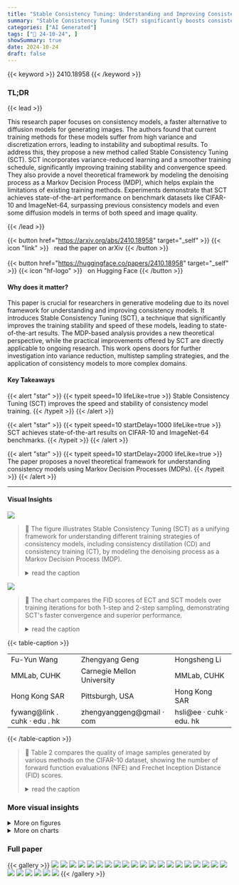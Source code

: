 ```yaml
---
title: "Stable Consistency Tuning: Understanding and Improving Consistency Models"
summary: "Stable Consistency Tuning (SCT) significantly boosts consistency model training, achieving state-of-the-art results by reducing variance and improving sampling efficiency."
categories: ["AI Generated"]
tags: ["🔖 24-10-24", ]
showSummary: true
date: 2024-10-24
draft: false
---
```


{{< keyword >}} 2410.18958 {{< /keyword >}}

### TL;DR


{{< lead >}}

This research paper focuses on consistency models, a faster alternative to diffusion models for generating images.  The authors found that current training methods for these models suffer from high variance and discretization errors, leading to instability and suboptimal results.  To address this, they propose a new method called Stable Consistency Tuning (SCT). SCT incorporates variance-reduced learning and a smoother training schedule, significantly improving training stability and convergence speed.  They also provide a novel theoretical framework by modeling the denoising process as a Markov Decision Process (MDP), which helps explain the limitations of existing training methods. Experiments demonstrate that SCT achieves state-of-the-art performance on benchmark datasets like CIFAR-10 and ImageNet-64, surpassing previous consistency models and even some diffusion models in terms of both speed and image quality.

{{< /lead >}}


{{< button href="https://arxiv.org/abs/2410.18958" target="_self" >}}
{{< icon "link" >}} &nbsp; read the paper on arXiv
{{< /button >}}
<br><br>
{{< button href="https://huggingface.co/papers/2410.18958" target="_self" >}}
{{< icon "hf-logo" >}} &nbsp; on Hugging Face
{{< /button >}}

#### Why does it matter?
This paper is crucial for researchers in generative modeling due to its novel framework for understanding and improving consistency models.  It introduces Stable Consistency Tuning (SCT), a technique that significantly improves the training stability and speed of these models, leading to state-of-the-art results. The MDP-based analysis provides a new theoretical perspective, while the practical improvements offered by SCT are directly applicable to ongoing research. This work opens doors for further investigation into variance reduction, multistep sampling strategies, and the application of consistency models to more complex domains.
#### Key Takeaways

{{< alert "star" >}}
{{< typeit speed=10 lifeLike=true >}} Stable Consistency Tuning (SCT) improves the speed and stability of consistency model training. {{< /typeit >}}
{{< /alert >}}

{{< alert "star" >}}
{{< typeit speed=10 startDelay=1000 lifeLike=true >}} SCT achieves state-of-the-art results on CIFAR-10 and ImageNet-64 benchmarks. {{< /typeit >}}
{{< /alert >}}

{{< alert "star" >}}
{{< typeit speed=10 startDelay=2000 lifeLike=true >}} The paper proposes a novel theoretical framework for understanding consistency models using Markov Decision Processes (MDPs). {{< /typeit >}}
{{< /alert >}}

------
#### Visual Insights



![](https://ai-paper-reviewer.com/2410.18958/figures_2_0.png)

> 🔼 The figure illustrates Stable Consistency Tuning (SCT) as a unifying framework for understanding different training strategies of consistency models, including consistency distillation (CD) and consistency training (CT), by modeling the denoising process as a Markov Decision Process (MDP).
> <details>
> <summary>read the caption</summary>
> Figure 1: Stable consistency tuning (SCT) with variance reduced training target. SCT provides a unifying perspective to understand different training strategies of consistency models.
> </details>





![](https://ai-paper-reviewer.com/2410.18958/charts_8_0.png)

> 🔼 The chart compares the FID scores of ECT and SCT models over training iterations for both 1-step and 2-step sampling, demonstrating SCT's faster convergence and superior performance.
> <details>
> <summary>read the caption</summary>
> Figure 3: FID vs Training iterations. SCT has faster convergence speed and better performance upper bound than ECT.
> </details>





{{< table-caption >}}
<table id='2' style='font-size:16px'><tr><td>Fu-Yun Wang</td><td>Zhengyang Geng</td><td>Hongsheng Li</td></tr><tr><td>MMLab, CUHK</td><td>Carnegie Mellon University</td><td>MMLab, CUHK</td></tr><tr><td>Hong Kong SAR</td><td>Pittsburgh, USA</td><td>Hong Kong SAR</td></tr><tr><td>fywang@link . cuhk · edu . hk</td><td>zhengyanggeng@gmail · com</td><td>hsli@ee · cuhk · edu. hk</td></tr></table>{{< /table-caption >}}

> 🔼 Table 2 compares the quality of image samples generated by various methods on the CIFAR-10 dataset, showing the number of forward function evaluations (NFE) and Frechet Inception Distance (FID) scores.
> <details>
> <summary>read the caption</summary>
> Table 2: Comparing the quality of samples on CIFAR-10.
> </details>



### More visual insights

<details>
<summary>More on figures
</summary>


![](https://ai-paper-reviewer.com/2410.18958/figures_5_0.png)

> 🔼 The figure illustrates the one-step and multistep (phased) inference techniques of consistency models, highlighting the difference in ODE solving and bootstrapping processes for each.
> <details>
> <summary>read the caption</summary>
> Figure 2: Phasing the ODE path along the time axis for consistency training. We visualize both training and inference techniques in discrete form for easier understanding.
> </details>



![](https://ai-paper-reviewer.com/2410.18958/figures_18_0.png)

> 🔼 The figure illustrates Stable Consistency Tuning (SCT) and how it unifies different training strategies of consistency models by using variance-reduced training target.
> <details>
> <summary>read the caption</summary>
> Figure 1: Stable consistency tuning (SCT) with variance reduced training target. SCT provides a unifying perspective to understand different training strategies of consistency models.
> </details>



![](https://ai-paper-reviewer.com/2410.18958/figures_19_0.png)

> 🔼 Figure 7 shows 1-step samples generated by the Stable Consistency Tuning (SCT) model trained on the CIFAR-10 dataset, with each row representing a different class.
> <details>
> <summary>read the caption</summary>
> Figure 7: 1-step samples from class-conditional SCT trained on CIFAR-10. Each row corresponds to a different class.
> </details>



![](https://ai-paper-reviewer.com/2410.18958/figures_20_0.png)

> 🔼 The figure illustrates stable consistency tuning (SCT), a new training framework unifying different training strategies for consistency models, by comparing consistency distillation (CD), consistency training (CT), and SCT.
> <details>
> <summary>read the caption</summary>
> Figure 1: Stable consistency tuning (SCT) with variance reduced training target. SCT provides a unifying perspective to understand different training strategies of consistency models.
> </details>



![](https://ai-paper-reviewer.com/2410.18958/figures_21_0.png)

> 🔼 The figure illustrates Stable Consistency Tuning (SCT) which provides a unifying perspective to understand different training strategies of consistency models by modeling the denoising process of the diffusion model as a Markov Decision Process (MDP).
> <details>
> <summary>read the caption</summary>
> Figure 1: Stable consistency tuning (SCT) with variance reduced training target. SCT provides a unifying perspective to understand different training strategies of consistency models.
> </details>



![](https://ai-paper-reviewer.com/2410.18958/figures_22_0.png)

> 🔼 The figure illustrates Stable Consistency Tuning (SCT) and its variance-reduced training target, unifying different training strategies of consistency models.
> <details>
> <summary>read the caption</summary>
> Figure 1: Stable consistency tuning (SCT) with variance reduced training target. SCT provides a unifying perspective to understand different training strategies of consistency models.
> </details>



![](https://ai-paper-reviewer.com/2410.18958/figures_23_0.png)

> 🔼 The figure illustrates Stable Consistency Tuning (SCT) which provides a unifying perspective to understand different training strategies of consistency models by modeling the denoising process of the diffusion model as a Markov Decision Process (MDP) and framing consistency model training as the value estimation through Temporal Difference (TD) Learning.
> <details>
> <summary>read the caption</summary>
> Figure 1: Stable consistency tuning (SCT) with variance reduced training target. SCT provides a unifying perspective to understand different training strategies of consistency models.
> </details>



![](https://ai-paper-reviewer.com/2410.18958/figures_24_0.png)

> 🔼 Figure 13 shows 1-step samples generated from a class-conditional Stable Consistency Tuning (SCT) model trained on the ImageNet-64 dataset, achieving a Fréchet Inception Distance (FID) score of 2.23.
> <details>
> <summary>read the caption</summary>
> Figure 13: 1-step samples from class-conditional SCT trained on ImageNet-64 (FID 2.23). Each row corresponds to a different class.
> </details>



![](https://ai-paper-reviewer.com/2410.18958/figures_25_0.png)

> 🔼 Figure 13 presents 1-step samples generated from class-conditional Stable Consistency Tuning (SCT) model trained on ImageNet-64 dataset, achieving a Fréchet Inception Distance (FID) score of 2.23.
> <details>
> <summary>read the caption</summary>
> Figure 13: 1-step samples from class-conditional SCT trained on ImageNet-64 (FID 2.23). Each row corresponds to a different class.
> </details>



![](https://ai-paper-reviewer.com/2410.18958/figures_26_0.png)

> 🔼 Figure 13 shows 1-step samples generated from a class-conditional Stable Consistency Tuning (SCT) model trained on the ImageNet-64 dataset, achieving a Fréchet Inception Distance (FID) score of 2.23.
> <details>
> <summary>read the caption</summary>
> Figure 13: 1-step samples from class-conditional SCT trained on ImageNet-64 (FID 2.23). Each row corresponds to a different class.
> </details>



</details>



<details>
<summary>More on charts
</summary>


![](https://ai-paper-reviewer.com/2410.18958/charts_9_0.png)

> 🔼 The chart compares the 1-step and 2-step FID scores for different training variance reduction methods, showing that using a stable target (all) significantly improves model performance compared to using no stable target or only a batch-based stable target.
> <details>
> <summary>read the caption</summary>
> Figure 4: The effectiveness of variance reduced training target.
> </details>


![](https://ai-paper-reviewer.com/2410.18958/charts_9_1.png)

> 🔼 The chart displays the FID score comparison for different η values in the edge-skipping multi-step sampling method during the training process.
> <details>
> <summary>read the caption</summary>
> Figure 5: The effectiveness of edge-skipping multi-step sampling.
> </details>


![](https://ai-paper-reviewer.com/2410.18958/charts_9_2.png)

> 🔼 The chart displays the impact of classifier-free guidance (CFG) strength on the FID scores for both 1-step and 2-step sampling from consistency models.
> <details>
> <summary>read the caption</summary>
> Figure 6: The effectiveness of classifier-free guidance on consistency models.
> </details>


</details>



### Full paper

{{< gallery >}}
<img src="https://ai-paper-reviewer.com/2410.18958/1.png" class="grid-w50 md:grid-w33 xl:grid-w25" />
<img src="https://ai-paper-reviewer.com/2410.18958/2.png" class="grid-w50 md:grid-w33 xl:grid-w25" />
<img src="https://ai-paper-reviewer.com/2410.18958/3.png" class="grid-w50 md:grid-w33 xl:grid-w25" />
<img src="https://ai-paper-reviewer.com/2410.18958/4.png" class="grid-w50 md:grid-w33 xl:grid-w25" />
<img src="https://ai-paper-reviewer.com/2410.18958/5.png" class="grid-w50 md:grid-w33 xl:grid-w25" />
<img src="https://ai-paper-reviewer.com/2410.18958/6.png" class="grid-w50 md:grid-w33 xl:grid-w25" />
<img src="https://ai-paper-reviewer.com/2410.18958/7.png" class="grid-w50 md:grid-w33 xl:grid-w25" />
<img src="https://ai-paper-reviewer.com/2410.18958/8.png" class="grid-w50 md:grid-w33 xl:grid-w25" />
<img src="https://ai-paper-reviewer.com/2410.18958/9.png" class="grid-w50 md:grid-w33 xl:grid-w25" />
<img src="https://ai-paper-reviewer.com/2410.18958/10.png" class="grid-w50 md:grid-w33 xl:grid-w25" />
<img src="https://ai-paper-reviewer.com/2410.18958/11.png" class="grid-w50 md:grid-w33 xl:grid-w25" />
<img src="https://ai-paper-reviewer.com/2410.18958/12.png" class="grid-w50 md:grid-w33 xl:grid-w25" />
<img src="https://ai-paper-reviewer.com/2410.18958/13.png" class="grid-w50 md:grid-w33 xl:grid-w25" />
<img src="https://ai-paper-reviewer.com/2410.18958/14.png" class="grid-w50 md:grid-w33 xl:grid-w25" />
<img src="https://ai-paper-reviewer.com/2410.18958/15.png" class="grid-w50 md:grid-w33 xl:grid-w25" />
<img src="https://ai-paper-reviewer.com/2410.18958/16.png" class="grid-w50 md:grid-w33 xl:grid-w25" />
<img src="https://ai-paper-reviewer.com/2410.18958/17.png" class="grid-w50 md:grid-w33 xl:grid-w25" />
<img src="https://ai-paper-reviewer.com/2410.18958/18.png" class="grid-w50 md:grid-w33 xl:grid-w25" />
<img src="https://ai-paper-reviewer.com/2410.18958/19.png" class="grid-w50 md:grid-w33 xl:grid-w25" />
<img src="https://ai-paper-reviewer.com/2410.18958/20.png" class="grid-w50 md:grid-w33 xl:grid-w25" />
<img src="https://ai-paper-reviewer.com/2410.18958/21.png" class="grid-w50 md:grid-w33 xl:grid-w25" />
<img src="https://ai-paper-reviewer.com/2410.18958/22.png" class="grid-w50 md:grid-w33 xl:grid-w25" />
<img src="https://ai-paper-reviewer.com/2410.18958/23.png" class="grid-w50 md:grid-w33 xl:grid-w25" />
<img src="https://ai-paper-reviewer.com/2410.18958/24.png" class="grid-w50 md:grid-w33 xl:grid-w25" />
<img src="https://ai-paper-reviewer.com/2410.18958/25.png" class="grid-w50 md:grid-w33 xl:grid-w25" />
<img src="https://ai-paper-reviewer.com/2410.18958/26.png" class="grid-w50 md:grid-w33 xl:grid-w25" />
{{< /gallery >}}